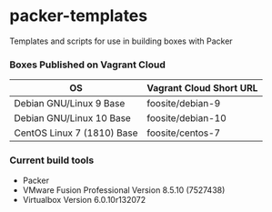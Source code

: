 # packer-templates
Templates and scripts for use in building boxes with Packer

### Boxes Published on Vagrant Cloud

| OS | Vagrant Cloud Short URL |
|---|---|
Debian GNU/Linux 9 Base | foosite/debian-9
Debian GNU/Linux 10 Base | foosite/debian-10
CentOS Linux 7 (1810) Base | foosite/centos-7

### Current build tools

* Packer
* VMware Fusion Professional Version 8.5.10 (7527438)
* Virtualbox Version 6.0.10r132072
